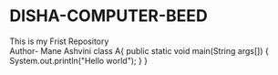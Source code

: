 # DISHA-COMPUTER-BEED
This is my Frist Repository
<br>
Author- Mane Ashvini
class A{
public static void main(String args[])
{
System.out.println("Hello world");
}
}
